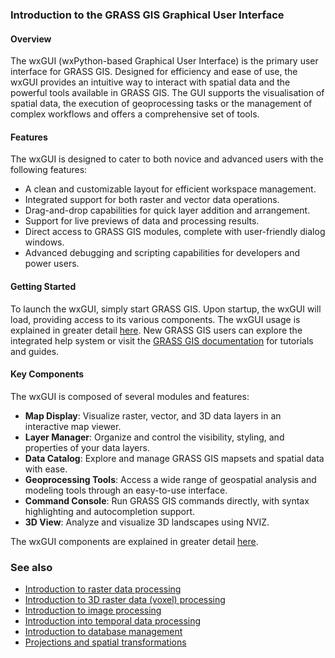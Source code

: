 
### Introduction to the GRASS GIS Graphical User Interface

#### Overview

The wxGUI (wxPython-based Graphical User Interface) is the primary user
interface for GRASS GIS. Designed for efficiency and ease of use, the
wxGUI provides an intuitive way to interact with spatial data and the
powerful tools available in GRASS GIS.
The GUI supports the visualisation of spatial data, the execution of
geoprocessing tasks or the management of complex workflows and offers a
comprehensive set of tools.

#### Features

The wxGUI is designed to cater to both novice and advanced users with
the following features:

* A clean and customizable layout for efficient workspace management.
* Integrated support for both raster and vector data operations.
* Drag-and-drop capabilities for quick layer addition and arrangement.
* Support for live previews of data and processing results.
* Direct access to GRASS GIS modules, complete with user-friendly
  dialog windows.
* Advanced debugging and scripting capabilities for developers and
  power users.

#### Getting Started

To launch the wxGUI, simply start GRASS GIS. Upon startup, the wxGUI will
load, providing access to its various components.
The wxGUI usage is explained in greater detail [here](wxGUI.html).
New GRASS GIS users can explore the integrated help system or visit the
[GRASS GIS documentation](https://grass.osgeo.org/documentation/)
for tutorials and guides.

#### Key Components

The wxGUI is composed of several modules and features:

* **Map Display**: Visualize raster, vector, and 3D data
  layers in an interactive map viewer.
* **Layer Manager**: Organize and control the visibility,
  styling, and properties of your data layers.
* **Data Catalog**: Explore and manage GRASS GIS mapsets
  and spatial data with ease.
* **Geoprocessing Tools**: Access a wide range of geospatial
  analysis and modeling tools through an easy-to-use interface.
* **Command Console**: Run GRASS GIS commands directly,
  with syntax highlighting and autocompletion support.
* **3D View**: Analyze and visualize 3D landscapes
  using NVIZ.

The wxGUI components are explained in greater detail
[here](wxGUI.components.html).

### See also

* [Introduction to raster data processing](rasterintro.html)
* [Introduction to 3D raster data (voxel) processing](raster3dintro.html)
* [Introduction to image processing](imageryintro.html)
* [Introduction into temporal data processing](temporalintro.html)
* [Introduction to database management](databaseintro.html)
* [Projections and spatial transformations](projectionintro.html)
